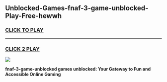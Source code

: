 
## Unblocked-Games-fnaf-3-game-unblocked-Play-Free-hewwh
<h3>
<a href="https://premium76.site?title=fnaf-3-game-unblocked&ref=22A">CLICK TO PLAY</a></h3>
<hr>

<h3>
<a href="https://premium76.site?title=fnaf-3-game-unblocked&ref=22A">CLICK 2 PLAY</a>
  
</h3>

<a href="https://premium76.site?title=fnaf-3-game-unblocked&ref=22A"><img src="https://clearcache.store/games.png"></a>


**fnaf-3-game-unblocked games unblocked: Your Gateway to Fun and Accessible Online Gaming**
